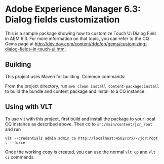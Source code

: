 # Adobe Experience Manager 6.3: Dialog fields customization

This is a sample package showing how to customize Touch UI Dialog Fiels in AEM 6.3. For more information on that topic, you can refer to the CQ Gems page at http://dev.day.com/content/ddc/en/gems/customizing-dialog-fields-in-touch-ui.html.

## Building 
 
This project uses Maven for building. Common commands:

From the project directory, run ``mvn clean install content-package:install`` to build the bundle and content package and install to a CQ instance.

## Using with VLT 
 
To use vlt with this project, first build and install the package to your local CQ instance as described above. Then cd to `src/main/content/jcr_root` and run

    vlt --credentials admin:admin co http://localhost:4502/crx/-/jcr:root . --force

Once the working copy is created, you can use the normal ``vlt up`` and ``vlt ci`` commands.